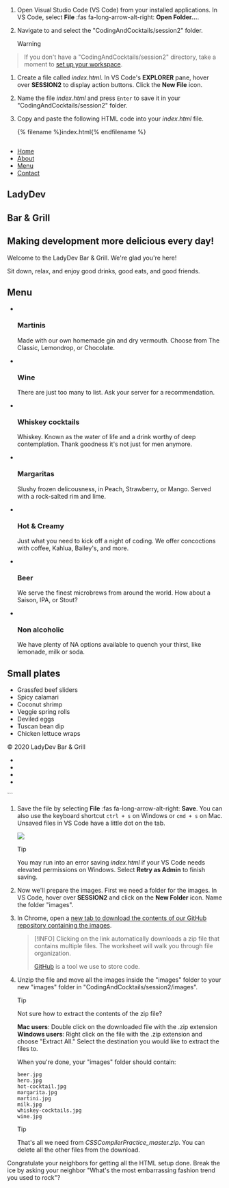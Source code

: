 
1. Open Visual Studio Code (VS Code) from your installed applications. In VS Code, select **File** :fas fa-long-arrow-alt-right: **Open Folder...**.

1. Navigate to and select the "CodingAndCocktails/session2" folder.
   >[!WARNING]
>If you don't have a "CodingAndCocktails/session2" directory, take a moment to [set up your workspace](../setup/?id=setup).
 

1. Create a file called _index.html_. In VS Code's **EXPLORER** pane, hover over **SESSION2** to display action buttons. Click the **New File** icon.

1. Name the file _index.html_ and press `Enter` to save it in your "CodingAndCocktails/session2" folder.

1. Copy and paste the following HTML code into your _index.html_ file.
  
   {% filename %}index.html{% endfilename %}
    ```html
<!DOCTYPE html>
<html lang="en">
   <head>
      <meta charset="UTF-8">
      <meta name="viewport" content="width=device-width, initial-scale=1">
      <title>LadyDev Bar &amp; Grill</title>
      <script src="https://use.fontawesome.com/81b69a015b.js"></script>
   </head>
   <body>
      <nav class="navbar">
         <ul>
            <li><a href="#">Home</a></li>
            <li><a href="#about">About</a></li>
            <li><a href="#menu">Menu</a></li>
            <li><a href="#contact">Contact</a></li>
         </ul>
      </nav>
      <section id="about" class="hero">
         <div class="hero-text">
            <h1>LadyDev</h1>
            <h1>Bar &amp; Grill</h1>
            <h2>Making development more delicious every day!</h2>
            <p>Welcome to the LadyDev Bar &amp; Grill. We're glad you're here!</p>
            <p>Sit down, relax, and enjoy good drinks, good eats, and good friends.</p>
         </div>
      </section>
      <main class="grid-container">
         <section id="menu" class="drinks">
            <h2>Menu</h2>
            <ul>
               <li class="item">
                  <a href="#"><img src="images/martini.jpg" alt=""></a>
                  <h3 class="beverage">Martinis</h3>
                  <p>Made with our own homemade gin and dry vermouth. Choose from The Classic, Lemondrop, or Chocolate.</p>
               </li>
               <li class="item">
                  <a href="#"><img src="images/wine.jpg" alt=""></a>
                  <h3 class="beverage">Wine</h3>
                  <p>There are just too many to list. Ask your server for a recommendation.</p>
               </li>
               <li class="item">
                  <a href="#"><img src="images/whiskey-cocktails.jpg" alt=""></a>
                  <h3 class="beverage">Whiskey cocktails</h3>
                  <p>Whiskey. Known as the water of life and a drink worthy of deep contemplation. Thank goodness it's not
                     just for men anymore.</p>
               </li>
               <li class="item">
                  <a href="#"><img src="images/margarita.jpg" alt=""></a>
                  <h3 class="beverage">Margaritas</h3>
                  <p>Slushy frozen delicousness, in Peach, Strawberry, or Mango. Served with a rock-salted rim and lime.
                  </p>
               </li>
               <li class="item">
                  <a href="#"><img src="images/hot-cocktail.jpg" alt=""></a>
                  <h3 class="beverage">Hot &amp; Creamy</h3>
                  <p>Just what you need to kick off a night of coding. We offer concoctions with coffee, Kahlua, Bailey's,
                     and
                     more.</p>
               </li>
               <li class="item">
                  <a href="#"><img src="images/beer.jpg" alt=""></a>
                  <h3 class="beverage">Beer</h3>
                  <p>We serve the finest microbrews from around the world. How about a Saison, IPA, or Stout?</p>
               </li>
               <li class="item">
                  <a href="#"><img src="images/milk.jpg" alt=""></a>
                  <h3 class="beverage">Non alcoholic</h3>
                  <p>We have plenty of NA options available to quench your thirst, like lemonade, milk or soda.</p>
               </li>
            </ul>
         </section>
         <section class="small-plates">
            <h2>Small plates</h2>
            <ul class="food">
               <li>Grassfed beef sliders</li>
               <li>Spicy calamari</li>
               <li>Coconut shrimp</li>
               <li>Veggie spring rolls</li>
               <li>Deviled eggs</li>
               <li>Tuscan bean dip</li>
               <li>Chicken lettuce wraps</li>
            </ul>
         </section>
      </main>
      <footer id="contact">
         <p>&copy; 2020 LadyDev Bar &amp; Grill</p>
         <ul>
            <li><a href="http://facebook.com/ladydevbargrill"><i class="fa fa-facebook-official fa-lg"></i></a></li>
            <li><a href="http://twitter.com/ladydevbargrill"><i class="fa fa-twitter fa-lg"></i></a></li>
            <li><a href="http://instagram.com/ladydevbargrill"><i class="fa fa-instagram fa-lg"></i></a></li>
            <li><a href="mailto:ladydevbargrill@example.com"><i class="fa fa-envelope-open-o fa-lg"></i></a></li>
         </ul>
      </footer>
   </body>
</html>
   ```

1. Save the file by selecting **File** :fas fa-long-arrow-alt-right: **Save**. You can also use the keyboard shortcut `ctrl + s` on Windows or `cmd + s` on Mac. Unsaved files in VS Code have a little dot on the tab.

   ![](images/vs-code-save.png)

   >[!TIP]
   >You may run into an error saving _index.html_ if your VS Code needs elevated permissions on Windows. Select **Retry as Admin** to finish saving.


1. Now we'll prepare the images. First we need a folder for the images. In VS Code, hover over **SESSION2** and click on the **New Folder** icon. Name the folder "images".

1. In Chrome, open a [new tab to download the contents of our GitHub repository containing the images](https://github.com/KansasCityWomeninTechnology/CSSCompilerPractice/archive/master.zip).

   >[!INFO]
   >Clicking on the link automatically downloads a zip file that contains multiple files. The worksheet will walk you through file organization.
   >
   >[GitHub](https://github.com/) is a tool we use to store code.

1. Unzip the file and move all the images inside the "images" folder to your new "images" folder in "CodingAndCocktails/session2/images".

   >[!TIP]
   >Not sure how to extract the contents of the zip file?
   >
   >**Mac users**: Double click on the downloaded file with the .zip extension<br/>
   >**Windows users**: Right click on the file with the .zip extension and choose "Extract All." Select the destination you would like to extract the files to. 
	
	When you're done, your "images" folder should contain:
	```
	beer.jpg
	hero.jpg
	hot-cocktail.jpg
	margarita.jpg
	martini.jpg
	milk.jpg
	whiskey-cocktails.jpg
	wine.jpg
	```

   >[!TIP]
   >That's all we need from *CSSCompilerPractice_master.zip*. You can delete all the other files from the download.


Congratulate your neighbors for getting all the HTML setup done. Break the ice by asking your neighbor "What's the most embarrassing fashion trend you used to rock"?